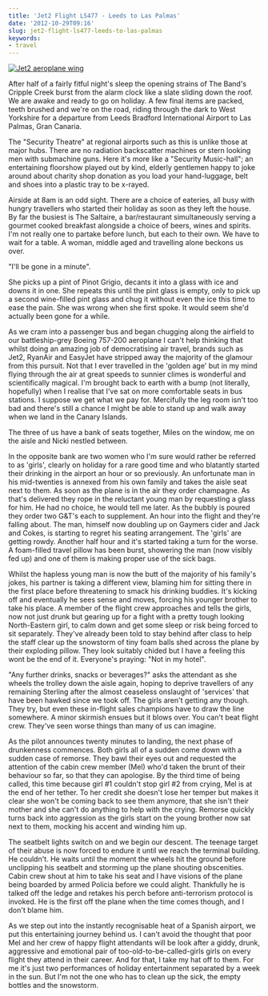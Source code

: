 ```yaml
---
title: 'Jet2 Flight LS477 - Leeds to Las Palmas'
date: '2012-10-29T09:16'
slug: jet2-flight-ls477-leeds-to-las-palmas
keywords:
- travel
---
```




[![Jet2 aeroplane wing](/images/4.jpg)](http://www.flickr.com/photos/peterjlambert/8135368908/)





After half of a fairly fitful night's sleep the opening strains of The Band's Cripple Creek burst from the alarm clock like a slate sliding down the roof. We are awake and ready to go on holiday. A few final items are packed, teeth brushed and we're on the road, riding through the dark to West Yorkshire for a departure from Leeds Bradford International Airport to Las Palmas, Gran Canaria.





The "Security Theatre" at regional airports such as this is unlike those at major  hubs. There are no radiation backscatter machines or stern looking men with submachine guns. Here it's more like a "Security Music-hall"; an entertaining floorshow played out by kind, elderly gentlemen happy to joke around about charity shop donation as you load your hand-luggage, belt and shoes into a plastic tray to be x-rayed.





Airside at 8am is an odd sight. There are a choice of eateries, all busy with hungry travellers who started their holiday as soon as they left the house. By far the busiest is The Saltaire, a bar/restaurant simultaneously serving a gourmet cooked breakfast alongside a choice of beers, wines and spirits. I'm not really one to partake   before lunch, but each to their own. We have to wait for a table. A woman, middle aged and travelling alone beckons us over.





"I'll be gone in a minute".





She picks up a pint of Pinot Grigio, decants it into a glass with ice and downs it in one. She repeats this until the pint glass is empty, only to pick up a second wine-filled pint glass and chug it without even the ice this time to ease the pain. She was wrong when she first spoke. It would seem she'd actually been gone for a while.





As we cram into a passenger bus and began chugging along the airfield to our battleship-grey Boeing 757-200 aeroplane I can't help thinking that whilst doing an amazing job of democratising air travel, brands such as Jet2, RyanAir and EasyJet have stripped away the majority of the glamour from this pursuit. Not that I ever travelled in the 'golden age' but in my mind flying through the air at great speeds to sunnier climes is wonderful and scientifically magical. I'm brought back to earth with a bump (not literally, hopefully) when I realise that I've sat on more comfortable seats in bus stations. I suppose we get what we pay for. Mercifully the leg room isn't too bad and there's still a chance I might be able to stand up and walk away when we land in the Canary Islands.





The three of us have a bank of seats together, Miles on the window, me on the aisle and Nicki nestled between.





In the opposite bank are two women who I'm sure would rather be referred to as 'girls', clearly on holiday for a rare good time and who blatantly started their drinking in the airport an hour or so previously. An unfortunate man in his mid-twenties is annexed from his own family and takes the aisle seat next to them. As soon as the plane is in the air they order champagne. As that's delivered they rope in the reluctant young man by requesting a glass for him. He had no choice, he would tell me later. As the bubbly is poured they order two G&T's each to supplement. An hour into the flight and they're falling about. The man, himself now doubling up on Gaymers cider and Jack and Cokes, is starting to regret his seating arrangement. The 'girls' are getting rowdy. Another half hour and it's started taking a turn for the worse. A foam-filled travel pillow has been burst, showering the man (now visibly fed up) and one of them is making proper use of the sick bags.





Whilst the hapless young man is now the butt of the majority of his family's jokes, his partner is taking a different view, blaming him for sitting there in the first place before threatening to smack his drinking buddies. It's kicking off and eventually he sees sense and moves, forcing his younger brother to take his place. A member of the flight crew approaches and tells the girls, now not just drunk but gearing up for a fight with a pretty tough looking North-Eastern girl, to calm down and get some sleep or risk being forced to sit separately. They've already been told to stay behind after class to help the staff clear up the snowstorm of tiny foam balls shed across the plane by their exploding pillow. They look suitably chided but I have a feeling this wont be the end of it. Everyone's praying: "Not in my hotel".





"Any further drinks, snacks or beverages?" asks the attendant as she wheels the trolley down the aisle again, hoping to deprive travellers of any remaining Sterling after the almost ceaseless onslaught of 'services' that have been hawked since we took off. The girls aren't getting any though. They try, but even these in-flight sales champions have to draw the line somewhere. A minor skirmish ensues but it blows over. You can't beat flight crew. They've seen worse things than many of us can imagine.





As the pilot announces twenty minutes to landing, the next phase of drunkenness commences. Both girls all of a sudden come down with a sudden case of remorse. They bawl their eyes out and requested the attention of the cabin crew member (Mel) who'd taken the brunt of their behaviour so far, so that they can apologise. By the third time of being called, this time because girl #1 couldn't stop girl #2 from crying, Mel is at the end of her tether. To her credit she doesn't lose her temper but makes it clear she won't be coming back to see them anymore, that she isn't their mother and she can't do anything to help with the crying. Remorse quickly turns back into aggression as the girls start on the young brother now sat next to them, mocking his accent and winding him up.





The seatbelt lights switch on and we begin our descent. The teenage target of their abuse is now forced to endure it until we reach the terminal building. He couldn't. He waits until the moment the wheels hit the ground before unclipping his seatbelt and storming up the plane shouting obscenities. Cabin crew shout at him to take his seat and I have visions of the plane being boarded by armed Policia before we could alight. Thankfully he is talked off the ledge and retakes his perch before anti-terrorism protocol is invoked. He is the first off the plane when the time comes though, and I don't blame him.





As we step out into the instantly recognisable heat of a Spanish airport, we put this entertaining journey behind us. I can't avoid the thought that poor Mel and her crew of happy flight attendants will be look after a giddy, drunk, aggressive and emotional pair of too-old-to-be-called-girls girls on every flight they attend in their career. And for that, I take my hat off to them. For me it's just two performances of holiday entertainment separated by a week in the sun. But I'm not the one who has to clean up the sick, the empty bottles and the snowstorm.
